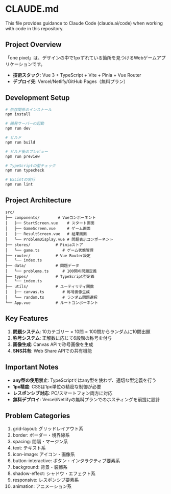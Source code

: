 # CLAUDE.md

This file provides guidance to Claude Code (claude.ai/code) when working with code in this repository.

## Project Overview

「one pixel」は、デザインの中で1pxずれている箇所を見つけるWebゲームアプリケーションです。

- **技術スタック**: Vue 3 + TypeScript + Vite + Pinia + Vue Router
- **デプロイ先**: Vercel/Netlify/GitHub Pages（無料プラン）

## Development Setup

```bash
# 依存関係のインストール
npm install

# 開発サーバーの起動
npm run dev

# ビルド
npm run build

# ビルド後のプレビュー
npm run preview

# TypeScriptの型チェック
npm run typecheck

# ESLintの実行
npm run lint
```

## Project Architecture

```
src/
├── components/        # Vueコンポーネント
│   ├── StartScreen.vue    # スタート画面
│   ├── GameScreen.vue     # ゲーム画面
│   ├── ResultScreen.vue   # 結果画面
│   └── ProblemDisplay.vue # 問題表示コンポーネント
├── stores/           # Piniaストア
│   └── game.ts          # ゲーム状態管理
├── router/           # Vue Router設定
│   └── index.ts
├── data/             # 問題データ
│   └── problems.ts      # 100問の問題定義
├── types/            # TypeScript型定義
│   └── index.ts
├── utils/            # ユーティリティ関数
│   ├── canvas.ts        # 称号画像生成
│   └── random.ts        # ランダム問題選択
└── App.vue           # ルートコンポーネント

```

## Key Features

1. **問題システム**: 10カテゴリー × 10問 = 100問からランダムに10問出題
2. **称号システム**: 正解数に応じて6段階の称号を付与
3. **画像生成**: Canvas APIで称号画像を生成
4. **SNS共有**: Web Share APIでの共有機能

## Important Notes

- **any型の使用禁止**: TypeScriptではany型を使わず、適切な型定義を行う
- **1px精度**: CSSは1px単位の精密な制御が必要
- **レスポンシブ対応**: PC/スマートフォン両方に対応
- **無料デプロイ**: Vercel/Netlifyの無料プランでのホスティングを前提に設計

## Problem Categories

1. grid-layout: グリッドレイアウト系
2. border: ボーダー・境界線系
3. spacing: 間隔・マージン系
4. text: テキスト系
5. icon-image: アイコン・画像系
6. button-interactive: ボタン・インタラクティブ要素系
7. background: 背景・装飾系
8. shadow-effect: シャドウ・エフェクト系
9. responsive: レスポンシブ要素系
10. animation: アニメーション系